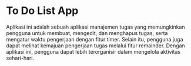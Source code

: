 # To Do List App

Aplikasi ini adalah sebuah aplikasi manajemen tugas yang memungkinkan pengguna untuk membuat, mengedit, dan menghapus tugas, serta mengatur waktu pengerjaan dengan fitur timer. Selain itu, pengguna juga dapat melihat kemajuan pengerjaan tugas melalui fitur remainder. Dengan aplikasi ini, pengguna dapat lebih terorganisir dalam mengelola aktivitas sehari-hari.
